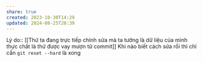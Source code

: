 ```yaml
---
share: true
created: 2023-10-30T14:29
updated: 2024-08-25T20:39
---
```

Lý do:: [[Thứ ta đang trực tiếp chỉnh sửa mà ta tưởng là dữ liệu của mình thực chất là thứ được vay mượn từ commit]]
Khi nào biết cách sửa rồi thì chỉ cần `git reset --hard` là xong